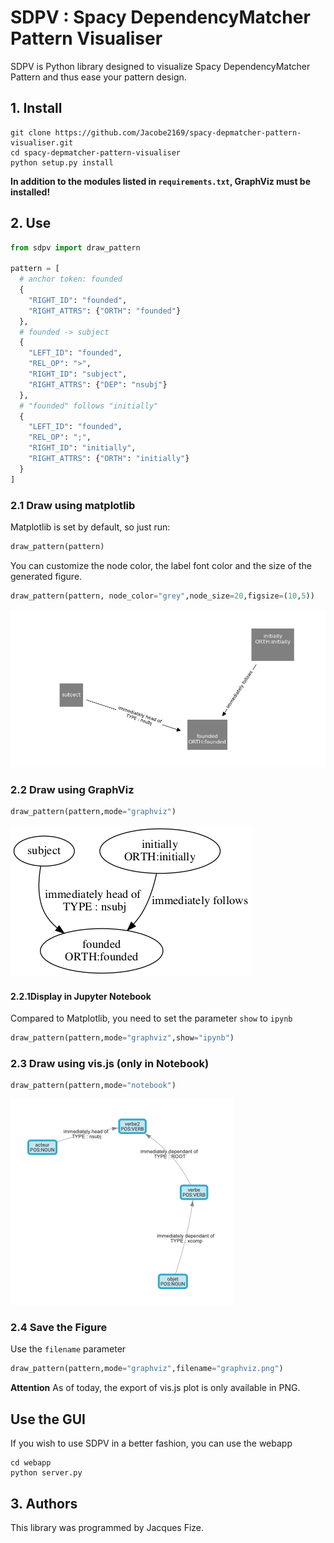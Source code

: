 # SDPV : Spacy DependencyMatcher Pattern Visualiser

SDPV is Python library designed to visualize Spacy DependencyMatcher Pattern and thus ease your pattern design.

## 1. Install


```shell
git clone https://github.com/Jacobe2169/spacy-depmatcher-pattern-visualiser.git
cd spacy-depmatcher-pattern-visualiser
python setup.py install
```

**In addition to the modules listed in `requirements.txt`, GraphViz must be installed!**
## 2. Use

```python
from sdpv import draw_pattern

pattern = [
  # anchor token: founded
  {
    "RIGHT_ID": "founded",
    "RIGHT_ATTRS": {"ORTH": "founded"}
  },
  # founded -> subject
  {
    "LEFT_ID": "founded",
    "REL_OP": ">",
    "RIGHT_ID": "subject",
    "RIGHT_ATTRS": {"DEP": "nsubj"}
  },
  # "founded" follows "initially"
  {
    "LEFT_ID": "founded",
    "REL_OP": ";",
    "RIGHT_ID": "initially",
    "RIGHT_ATTRS": {"ORTH": "initially"}
  }
]
```

### 2.1 Draw using matplotlib

Matplotlib is set by default, so just run:

```python
draw_pattern(pattern)
```

You can customize the node color, the label font color and the size of the generated figure.

```python
draw_pattern(pattern, node_color="grey",node_size=20,figsize=(10,5))
```

![image](./examples/matplotlib.png)

### 2.2 Draw using GraphViz

```python
draw_pattern(pattern,mode="graphviz")
```

![image](./examples/graphviz.png)

#### 2.2.1Display in Jupyter Notebook
Compared to Matplotlib, you need to set the parameter `show` to `ipynb`

```python
draw_pattern(pattern,mode="graphviz",show="ipynb")
```

### 2.3 Draw using vis.js (only in Notebook)

```python
draw_pattern(pattern,mode="notebook")
```

![image](./examples/notebook.png)
### 2.4 Save the Figure

Use the `filename` parameter 
```python
draw_pattern(pattern,mode="graphviz",filename="graphviz.png")
```

**Attention** As of today, the export of vis.js plot is only available in PNG.

## Use the GUI

If you wish to use SDPV in a better fashion, you can use the webapp

```shell
cd webapp
python server.py
```

## 3. Authors

This library was programmed by Jacques Fize.